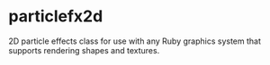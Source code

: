 # particlefx2d
2D particle effects class for use with any Ruby graphics system that supports rendering shapes and textures.
